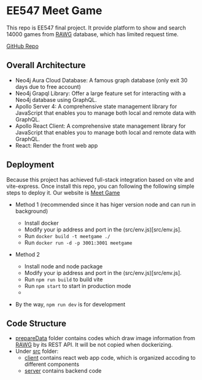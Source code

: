 # EE547 Meet Game
This repo is EE547 final project. It provide platform to show and search 14000 games from [RAWG](https://rawg.io/) database, which has limited request time.

[GitHub Repo](https://github.com/CaoyiXue/EE547_final_project.git)

## Overall Architecture

- Neo4j Aura Cloud Database: A famous graph database (only exit 30 days due to free account)
- Neo4j Grapql Library: Offer a large feature set for interacting with a Neo4j database using GraphQL.
- Apollo Server 4: A comprehensive state management library for JavaScript that enables you to manage both local and remote data with GraphQL.
- Apollo React Client: A comprehensive state management library for JavaScript that enables you to manage both local and remote data with GraphQL. 
- React: Render the front web app
  
## Deployment
Because this project has achieved full-stack integration based on vite and vite-express. Once install this repo, you can following the following simple steps to deploy it. Our website is [Meet Game](http://3.13.47.159:3001)

- Method 1 (recommended since it has higer version node and can run in background) 
  - Install docker
  - Modify your ip address and port in the (src/env.js)[src/env.js].
  - Run `docker build -t meetgame ./`
  - Run `docker run -d -p 3001:3001 meetgame`
  
- Method 2
  - Install node and node package
  - Modify your ip address and port in the (src/env.js)[src/env.js].
  - Run `npm run build` to build vite
  - Run `npm start` to start in production mode
  - 
- By the way, `npm run dev` is for development


## Code Structure
- [prepareData](prepareData) folder contains codes which draw image information from [RAWG](https://rawg.io/) by its REST API. It will be not copied when dockerizing.
- Under [src](src) folder:
  - [client](src/client/) contains react web app code, which is organized accoding to different components
  - [server](src/server/) contains backend code
